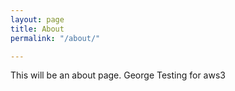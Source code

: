 ```yaml
---
layout: page
title: About
permalink: "/about/"

---
```

This will be an about page. George Testing for aws3